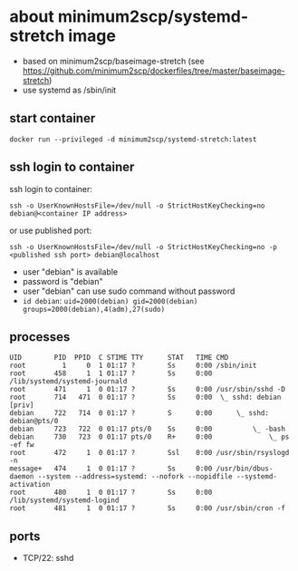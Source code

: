 # about minimum2scp/systemd-stretch image

 * based on minimum2scp/baseimage-stretch (see https://github.com/minimum2scp/dockerfiles/tree/master/baseimage-stretch)
 * use systemd as /sbin/init

## start container

```
docker run --privileged -d minimum2scp/systemd-stretch:latest
```

## ssh login to container

ssh login to container:

```
ssh -o UserKnownHostsFile=/dev/null -o StrictHostKeyChecking=no debian@<container IP address>
```

or use published port:

```
ssh -o UserKnownHostsFile=/dev/null -o StrictHostKeyChecking=no -p <published ssh port> debian@localhost
```

 * user "debian" is available
 * password is "debian"
 * user "debian" can use sudo command without password
 * `id debian`: `uid=2000(debian) gid=2000(debian) groups=2000(debian),4(adm),27(sudo)`

## processes

```
UID        PID  PPID  C STIME TTY      STAT   TIME CMD
root         1     0  1 01:17 ?        Ss     0:00 /sbin/init
root       458     1  1 01:17 ?        Ss     0:00 /lib/systemd/systemd-journald
root       471     1  0 01:17 ?        Ss     0:00 /usr/sbin/sshd -D
root       714   471  0 01:17 ?        Ss     0:00  \_ sshd: debian [priv]
debian     722   714  0 01:17 ?        S      0:00      \_ sshd: debian@pts/0
debian     723   722  0 01:17 pts/0    Ss     0:00          \_ -bash
debian     730   723  0 01:17 pts/0    R+     0:00              \_ ps -ef fw
root       472     1  0 01:17 ?        Ssl    0:00 /usr/sbin/rsyslogd -n
message+   474     1  0 01:17 ?        Ss     0:00 /usr/bin/dbus-daemon --system --address=systemd: --nofork --nopidfile --systemd-activation
root       480     1  0 01:17 ?        Ss     0:00 /lib/systemd/systemd-logind
root       481     1  0 01:17 ?        Ss     0:00 /usr/sbin/cron -f
```

## ports

 * TCP/22: sshd

